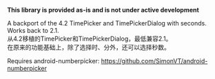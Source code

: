 **This library is provided as-is and is not under active development**

A backport of the 4.2 TimePicker and TimePickerDialog with seconds. Works back to 2.1.<br>
从4.2移植的TimePicker和TimePickerDialog，最低兼容2.1。<br>
在原来的功能基础上，除了选择时、分外，还可以选择秒数。

Requires android-numberpicker: https://github.com/SimonVT/android-numberpicker
